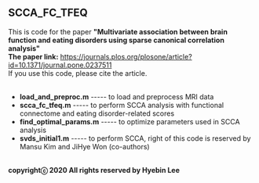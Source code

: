 ## SCCA_FC_TFEQ ##
This is code for the paper **"Multivariate association between brain function and eating disorders using sparse canonical correlation analysis"**<br />
**The paper link:** https://journals.plos.org/plosone/article?id=10.1371/journal.pone.0237511<br />
If you use this code, please cite the article.<br /><br />

- **load_and_preproc.m**     -----  to load and preprocess MRI data<br />
- **scca_fc_tfeq.m**         -----  to perform SCCA analysis with functional connectome and eating disorder-related scores<br />
- **find_optimal_params.m**  -----  to optimize parameters used in SCCA analysis<br />
- **svds_initial1.m**        -----  to perform SCCA, right of this code is reserved by Mansu Kim and JiHye Won (co-authors)<br /><br />

**copyrightⓒ 2020 All rights reserved by Hyebin Lee<br /><br />**
